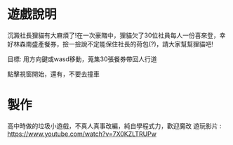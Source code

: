 # 遊戲說明
沉澱社長狸貓有大麻煩了!在一次豪賭中，狸貓欠了30位社員每人一份喜來登，幸好林森南盛產餐券，撿一撿說不定能保住社長的荷包(?)，請大家幫幫狸貓吧!

目標: 用方向鍵或wasd移動，蒐集30張餐券帶回人行道


點擊視窗開始，還有，不要去撞車


# 製作
高中時做的垃圾小遊戲，不真人真事改編，純自學程式力，歡迎魔改
遊玩影片 : https://www.youtube.com/watch?v=7X0KZLTRUPw